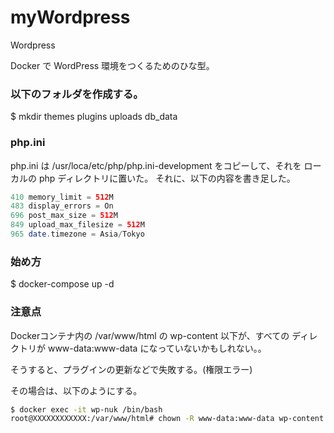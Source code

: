# myWordpress
Wordpress

Docker で WordPress 環境をつくるためのひな型。

### 以下のフォルダを作成する。

$ mkdir themes plugins uploads db_data

### php.ini

php.ini は /usr/loca/etc/php/php.ini-development をコピーして、それを
ローカルの php ディレクトリに置いた。
それに、以下の内容を書き足した。

``` php
410 memory_limit = 512M
483 display_errors = On
696 post_max_size = 512M
849 upload_max_filesize = 512M
965 date.timezone = Asia/Tokyo
```

### 始め方

$ docker-compose up -d

### 注意点

Dockerコンテナ内の /var/www/html の wp-content 以下が、すべての
ディレクトリが www-data:www-data になっていないかもしれない。。

そうすると、プラグインの更新などで失敗する。(権限エラー)

その場合は、以下のようにする。

``` bash
$ docker exec -it wp-nuk /bin/bash
root@XXXXXXXXXXXX:/var/www/html# chown -R www-data:www-data wp-content
```




 <!-- 修正時刻: Fri 2022/05/13 20:54:21 -->
